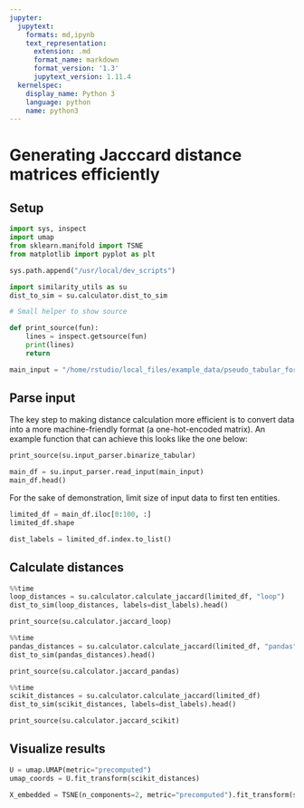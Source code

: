 ```yaml
---
jupyter:
  jupytext:
    formats: md,ipynb
    text_representation:
      extension: .md
      format_name: markdown
      format_version: '1.3'
      jupytext_version: 1.11.4
  kernelspec:
    display_name: Python 3
    language: python
    name: python3
---
```


# Generating Jacccard distance matrices efficiently

## Setup

```python
import sys, inspect
import umap
from sklearn.manifold import TSNE
from matplotlib import pyplot as plt
```

```python
sys.path.append("/usr/local/dev_scripts")

import similarity_utils as su
dist_to_sim = su.calculator.dist_to_sim 
```

```python
# Small helper to show source

def print_source(fun):
    lines = inspect.getsource(fun)
    print(lines)
    return
```

```python
main_input = "/home/rstudio/local_files/example_data/pseudo_tabular_format.csv"
```

## Parse input


The key step to making distance calculation more efficient is to convert data into a more machine-friendly format (a one-hot-encoded matrix). An example function that can achieve this looks like the one below:

```python
print_source(su.input_parser.binarize_tabular)
```

```python
main_df = su.input_parser.read_input(main_input)
main_df.head()
```

For the sake of demonstration, limit size of input data to first ten entities.

```python
limited_df = main_df.iloc[0:100, :]
limited_df.shape
```

```python
dist_labels = limited_df.index.to_list()
```

## Calculate distances

```python
%%time
loop_distances = su.calculator.calculate_jaccard(limited_df, "loop")
dist_to_sim(loop_distances, labels=dist_labels).head()
```

```python
print_source(su.calculator.jaccard_loop)
```

```python
%%time
pandas_distances = su.calculator.calculate_jaccard(limited_df, "pandas")
dist_to_sim(pandas_distances).head()
```

```python
print_source(su.calculator.jaccard_pandas)
```

```python
%%time
scikit_distances = su.calculator.calculate_jaccard(limited_df)
dist_to_sim(scikit_distances, labels=dist_labels).head()
```

```python
print_source(su.calculator.jaccard_scikit)
```

## Visualize results

```python
U = umap.UMAP(metric="precomputed")
umap_coords = U.fit_transform(scikit_distances)
```

```python
X_embedded = TSNE(n_components=2, metric="precomputed").fit_transform(scikit_distances)
```

```python

```
